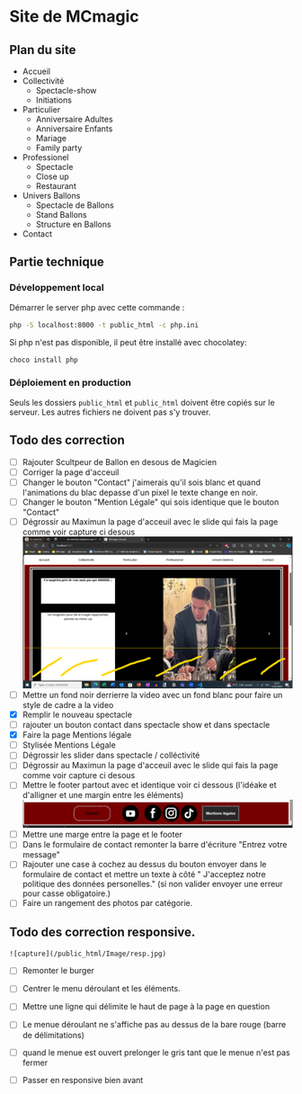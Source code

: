 # Site de MCmagic

## Plan du site

- Accueil
- Collectivité
    - Spectacle-show
    - Initiations
- Particulier
    - Anniversaire Adultes
    - Anniversaire Enfants
    - Mariage
    - Family party
- Professionel
    - Spectacle
    - Close up
    - Restaurant
- Univers Ballons
    - Spectacle de Ballons
    - Stand Ballons
    - Structure en Ballons
- Contact

## Partie technique
### Développement local
Démarrer le server php avec cette commande :
```sh
php -S localhost:8000 -t public_html -c php.ini
```

Si php n'est pas disponible, il peut être installé avec chocolatey:
```sh
choco install php
```

### Déploiement en production
Seuls les dossiers `public_html` et `public_html` doivent être copiés sur le serveur.
Les autres fichiers ne doivent pas s'y trouver. 

## Todo des correction

- [ ] Rajouter Scultpeur de Ballon en desous de Magicien
- [ ] Corriger la page d'acceuil
- [ ] Changer le bouton "Contact" j'aimerais qu'il sois blanc et quand l'animations du blac depasse d'un pixel le texte change en noir.
- [ ] Changer le bouton "Mention Légale"  qui sois identique que le bouton "Contact"
- [ ] Dégrossir au Maximun la page d'acceuil avec le slide qui fais la page comme voir capture ci desous
 ![capture](/public_html/Image/test.jpg)
 - [ ] Mettre un fond noir derrierre la video avec un fond blanc pour faire un style de cadre a la video
 - [x] Remplir le nouveau spectacle
 - [ ] rajouter un bouton contact dans spectacle show et dans spectacle
 - [x] Faire la page Mentions légale 
 - [ ] Stylisée Mentions Légale
 - [ ] Dégrossir les slider dans spectacle / colléctivité
 - [ ] Dégrossir au Maximun la page d'acceuil avec le slide qui fais la page comme voir capture ci desous
 - [ ] Mettre le footer partout avec et identique voir ci dessous (l'idéake et d'alligner et une margin entre les éléments)
 ![capture](/public_html/Image/footer.jpg)
 - [ ] Mettre une marge entre la page et le footer
 - [ ] Dans le formulaire de contact remonter la barre d'écriture "Entrez votre message"
 - [ ] Rajouter une case à cochez au dessus du bouton envoyer dans le formulaire de contact et mettre un texte à côté " J'acceptez notre politique des données personelles." (si non valider envoyer une erreur pour casse obligatoire.)
  - [ ] Faire un rangement des photos par catégorie.

  ## Todo des correction responsive.

    ![capture](/public_html/Image/resp.jpg)
   - [ ] Remonter le burger
   - [ ] Centrer le menu déroulant et les éléments.
   - [ ] Mettre une ligne qui délimite le haut de page à la page en question
   - [ ] Le menue déroulant ne s'affiche pas au dessus de la bare rouge (barre de délimitations)
   - [ ] quand le menue est ouvert prelonger le gris tant que le menue n'est pas fermer
   - [ ] Passer en responsive bien avant 
   




